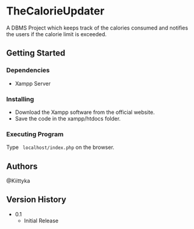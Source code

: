 
# TheCalorieUpdater
A DBMS Project which keeps track of the calories consumed and notifies the users if the calorie limit is exceeded.
## Getting Started
### Dependencies
- Xampp Server
### Installing
- Download the Xampp software from the official website.
- Save the code in the xampp/htdocs folder.
### Executing Program
Type ``` localhost/index.php``` on the browser.
## Authors
@Kiittyka
## Version History
- 0.1
    - Initial Release
